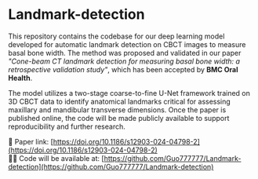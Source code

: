 # Landmark-detection

This repository contains the codebase for our deep learning model developed for automatic landmark detection on CBCT images to measure basal bone width. The method was proposed and validated in our paper *"Cone-beam CT landmark detection for measuring basal bone width: a retrospective validation study"*, which has been accepted by **BMC Oral Health**.

The model utilizes a two-stage coarse-to-fine U-Net framework trained on 3D CBCT data to identify anatomical landmarks critical for assessing maxillary and mandibular transverse dimensions. Once the paper is published online, the code will be made publicly available to support reproducibility and further research.

📄 Paper link: [https://doi.org/10.1186/s12903-024-04798-2](https://doi.org/10.1186/s12903-024-04798-2)  
👨‍💻 Code will be available at: [https://github.com/Guo777777/Landmark-detection](https://github.com/Guo777777/Landmark-detection)
